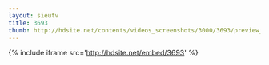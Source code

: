 ```yaml
---
layout: sieutv
title: 3693
thumb: http://hdsite.net/contents/videos_screenshots/3000/3693/preview_360p.mp4.jpg
---
```

{% include iframe src='http://hdsite.net/embed/3693' %}
 
